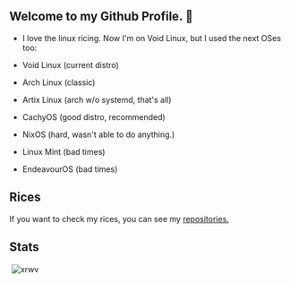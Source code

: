 ## Welcome to my Github Profile. 👋

<!--
- 🌱 I’m currently learning ...
- 👯 I’m looking to collaborate on ...
- 🤔 I’m looking for help with ...
- 💬 Ask me about ricing.
- 📫 How to reach me: 
- 😄 Pronouns: 
-->

- I love the linux ricing.
Now I'm on Void Linux, but I used the next OSes too:

- Void Linux (current distro)
- Arch Linux (classic)
- Artix Linux (arch w/o systemd, that's all)
- CachyOS (good distro, recommended)
- NixOS (hard, wasn't able to do anything.)
- Linux Mint (bad times)
- EndeavourOS (bad times)

## Rices
If you want to check my rices, you can see my [repositories.](https://github.com/xrwv?tab=repositories)

## Stats

<p>&nbsp;<img align="center" src="https://github-readme-stats.vercel.app/api?username=xrwv&show_icons=true&locale=en" alt="xrwv" /></p>
